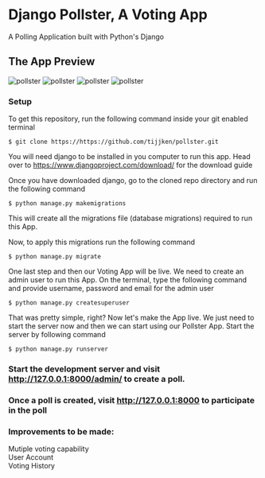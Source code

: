 # Django Pollster, A Voting App

A Polling Application built with Python's Django


## The App Preview
![pollster](https://github.com/tijjken/pollster/blob/master/static/Pollster1.png)
![pollster](https://github.com/tijjken/pollster/blob/master/static/Pollster2.png)
![pollster](https://github.com/tijjken/pollster/blob/master/static/Pollster3.png)
![pollster](https://github.com/tijjken/pollster/blob/master/static/Pollster4.png)


### Setup
To get this repository, run the following command inside your git enabled terminal

```
$ git clone https://https://github.com/tijjken/pollster.git
```
You will need django to be installed in you computer to run this app. Head over to https://www.djangoproject.com/download/ for the download guide

Once you have downloaded django, go to the cloned repo directory and run the following command

```
$ python manage.py makemigrations
```

This will create all the migrations file (database migrations) required to run this App.

Now, to apply this migrations run the following command
```
$ python manage.py migrate
```

One last step and then our Voting App will be live. We need to create an admin user to run this App. On the terminal, type the following command and provide username, password and email for the admin user
```
$ python manage.py createsuperuser
```

That was pretty simple, right? Now let's make the App live. We just need to start the server now and then we can start using our Pollster  App. Start the server by following command

```
$ python manage.py runserver
```

### Start the development server and visit http://127.0.0.1:8000/admin/ to create a poll.


### Once a poll is created, visit http://127.0.0.1:8000 to participate in the poll

### Improvements to be made: 
Mutiple voting capability \
User Account \
Voting History
